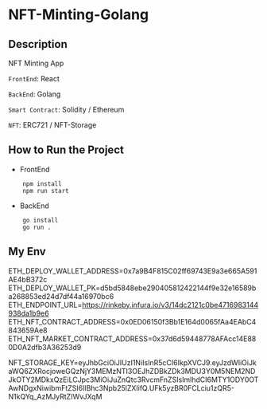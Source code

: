# NFT-Minting-Golang

## Description
NFT Minting App

`FrontEnd`: React

`BackEnd`: Golang

`Smart Contract`: Solidity / Ethereum

`NFT`: ERC721 / NFT-Storage


## How to Run the Project
* FrontEnd
```
    npm install
    npm run start
```

* BackEnd
```
    go install
    go run .
```

## My Env
ETH_DEPLOY_WALLET_ADDRESS=0x7a9B4F815C02ff69743E9a3e665A591AE4bB372c
ETH_DEPLOY_WALLET_PK=d5bd5848ebe290405812422144f9e32e16589ba268853ed24d7df44a16970bc6
ETH_ENDPOINT_URL=https://rinkeby.infura.io/v3/14dc2121c0be4716983144938da1b9e6
ETH_NFT_CONTRACT_ADDRESS=0x0ED06150f3Bb1E164d0065fAa4EAbC4843659Ae8
ETH_NFT_MARKET_CONTRACT_ADDRESS=0x37d6d59448778AFAcc14E880D0A2dfb3A36253d9

NFT_STORAGE_KEY=eyJhbGciOiJIUzI1NiIsInR5cCI6IkpXVCJ9.eyJzdWIiOiJkaWQ6ZXRocjoweGQzNjY3MEMzNTI3OEJhZDBkZDk3MDU3Y0M5NEM2NDJkOTY2MDkxQzEiLCJpc3MiOiJuZnQtc3RvcmFnZSIsImlhdCI6MTY1ODY0OTAwNDgxNiwibmFtZSI6IlBhc3Npb25lZXIifQ.UFk5yzBR0FCLciu1zQR5-N1kQYq_AzMJyRtZIWvJXqM
